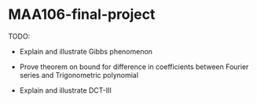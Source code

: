 # MAA106-final-project

TODO: 

- Explain and illustrate Gibbs phenomenon

- Prove theorem on bound for difference in coefficients between Fourier series and Trigonometric polynomial

- Explain and illustrate DCT-III

